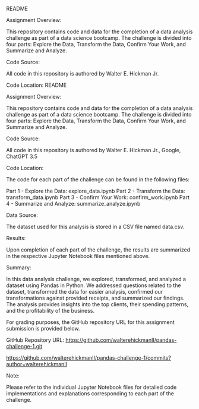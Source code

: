 README



Assignment Overview:



This repository contains code and data for the completion of a data analysis challenge as part of a data science bootcamp. The challenge is divided into four parts: Explore the Data, Transform the Data, Confirm Your Work, and Summarize and Analyze.

Code Source:

All code in this repository is authored by Walter E. Hickman Jr.

Code Location: README

Assignment Overview:

This repository contains code and data for the completion of a data analysis challenge as part of a data science bootcamp. The challenge is divided into four parts: Explore the Data, Transform the Data, Confirm Your Work, and Summarize and Analyze.

Code Source:

All code in this repository is authored by Walter E. Hickman Jr., Google, ChatGPT 3.5 

Code Location:

The code for each part of the challenge can be found in the following files:

Part 1 - Explore the Data: explore_data.ipynb
Part 2 - Transform the Data: transform_data.ipynb
Part 3 - Confirm Your Work: confirm_work.ipynb
Part 4 - Summarize and Analyze: summarize_analyze.ipynb

Data Source:

The dataset used for this analysis is stored in a CSV file named data.csv.

Results:

Upon completion of each part of the challenge, the results are summarized in the respective Jupyter Notebook files mentioned above.

Summary:

In this data analysis challenge, we explored, transformed, and analyzed a dataset using Pandas in Python. We addressed questions related to the dataset, transformed the data for easier analysis, confirmed our transformations against provided receipts, and summarized our findings. The analysis provides insights into the top clients, their spending patterns, and the profitability of the business.

For grading purposes, the GitHub repository URL for this assignment submission is provided below.

GitHub Repository URL: https://github.com/walterehickmanII/pandas-challenge-1.git

https://github.com/walterehickmanII/pandas-challenge-1/commits?author=walterehickmanII

Note:

Please refer to the individual Jupyter Notebook files for detailed code implementations and explanations corresponding to each part of the challenge.

